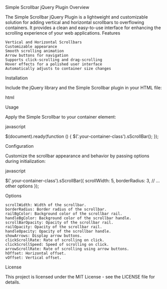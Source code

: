 Simple Scrollbar jQuery Plugin
Overview

The Simple Scrollbar jQuery Plugin is a lightweight and customizable solution for adding vertical and horizontal scrollbars to overflowing containers. It provides a clean and easy-to-use interface for enhancing the scrolling experience of your web applications.
Features

    Vertical and Horizontal Scrollbars
    Customizable appearance
    Smooth scrolling animation
    Arrow buttons for navigation
    Supports click-scrolling and drag-scrolling
    Hover effects for a polished user interface
    Automatically adjusts to container size changes

Installation

Include the jQuery library and the Simple Scrollbar plugin in your HTML file:

html

<script src="https://code.jquery.com/jquery-3.6.0.min.js"></script>
<script src="path/to/jquery.simple-scrollbar.js"></script>

Usage

Apply the Simple Scrollbar to your container element:

javascript

$(document).ready(function () {
    $('.your-container-class').sScrollBar();
});

Configuration

Customize the scrollbar appearance and behavior by passing options during initialization:

javascript

$('.your-container-class').sScrollBar({
    scrollWidth: 5,
    borderRadius: 3,
    // ... other options
});

Options

    scrollWidth: Width of the scrollbar.
    borderRadius: Border radius of the scrollbar.
    railBgColor: Background color of the scrollbar rail.
    handleBgColor: Background color of the scrollbar handle.
    scrollBarOpacity: Opacity of the scrollbar rail.
    railOpacity: Opacity of the scrollbar rail.
    handleOpacity: Opacity of the scrollbar handle.
    showArrows: Display arrow buttons.
    clickScrollRate: Rate of scrolling on click.
    clickScrollSpeed: Speed of scrolling on click.
    arrowScrollRate: Rate of scrolling using arrow buttons.
    hOffset: Horizontal offset.
    vOffset: Vertical offset.

License

This project is licensed under the MIT License - see the LICENSE file for details.
